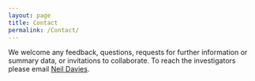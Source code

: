 ```yaml
---
layout: page
title: Contact
permalink: /Contact/
---
```


We welcome any feedback, questions, requests for further information or summary data, or invitations to collaborate. To reach the investigators please email [Neil Davies](mailto:neil.m.davies@ucl.ac.uk). 